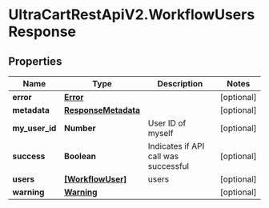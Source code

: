 # UltraCartRestApiV2.WorkflowUsersResponse

## Properties
Name | Type | Description | Notes
------------ | ------------- | ------------- | -------------
**error** | [**Error**](Error.md) |  | [optional] 
**metadata** | [**ResponseMetadata**](ResponseMetadata.md) |  | [optional] 
**my_user_id** | **Number** | User ID of myself | [optional] 
**success** | **Boolean** | Indicates if API call was successful | [optional] 
**users** | [**[WorkflowUser]**](WorkflowUser.md) | users | [optional] 
**warning** | [**Warning**](Warning.md) |  | [optional] 


